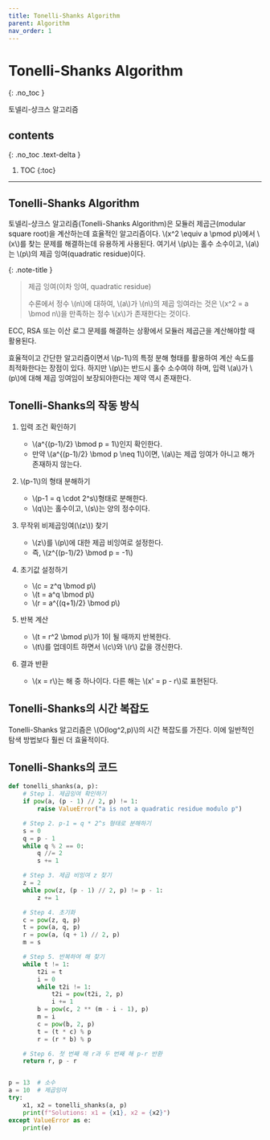 ```yaml
---
title: Tonelli-Shanks Algorithm
parent: Algorithm
nav_order: 1
---
```


# Tonelli-Shanks Algorithm
{: .no_toc }

토넬리-샹크스 알고리즘

## contents
{: .no_toc .text-delta }

1. TOC
{:toc}

---

## Tonelli-Shanks Algorithm
토넬리-샹크스 알고리즘(Tonelli-Shanks Algorithm)은 모듈러 제곱근(modular square root)을 계산하는데 효율적인 알고리즘이다.
\\(x^2 \equiv a \pmod p\\)에서 \\(x\\)를 찾는 문제를 해결하는데 유용하게 사용된다.
여기서 \\(p\\)는 홀수 소수이고, \\(a\\)는 \\(p\\)의 제곱 잉여(quadratic residue)이다.

{: .note-title }
> 제곱 잉여(이차 잉여, quadratic residue)
>
> 수론에서 정수 \\(n\\)에 대하여, \\(a\\)가 \\(n\\)의 제곱 잉여라는 것은 \\(x^2 = a \bmod n\\)을 만족하는 정수 \\(x\\)가 존재한다는 것이다.

ECC, RSA 또는 이산 로그 문제를 해결하는 상황에서 모듈러 제곱근을 계산해야할 때 활용된다.

효율적이고 간단한 알고리즘이면서 \\(p-1\\)의 특정 분해 형태를 활용하여 계산 속도를 최적화한다는 장점이 있다.
하지만 \\(p\\)는 반드시 홀수 소수여야 하며, 입력 \\(a\\)가 \\(p\\)에 대해 제곱 잉여임이 보장되야한다는 제약 역시 존재한다.

## Tonelli-Shanks의 작동 방식
1. 입력 조건 확인하기
    - \\(a^{(p-1)/2} \bmod p = 1\\)인지 확인한다.
    - 만약 \\(a^{(p-1)/2} \bmod p \neq 1\\)이면, \\(a\\)는 제곱 잉여가 아니고 해가 존재하지 않는다.

2. \\(p-1\\)의 형태 분해하기
    - \\(p-1 = q \cdot 2^s\\)형태로 분해한다.
    - \\(q\\)는 홀수이고, \\(s\\)는 양의 정수이다.

3. 무작위 비제곱잉여(\\(z\\)) 찾기
    - \\(z\\)를 \\(p\\)에 대한 제곱 비잉여로 설정한다.
    - 즉, \\(z^{(p-1)/2} \bmod p = -1\\)

4. 초기값 설정하기
    - \\(c = z^q \bmod p\\)
    - \\(t = a^q \bmod p\\)
    - \\(r = a^{(q+1)/2} \bmod p\\)

5. 반복 계산
    - \\(t = r^2 \bmod p\\)가 1이 될 때까지 반복한다.
    - \\(t\\)를 업데이트 하면서 \\(c\\)와 \\(r\\) 값을 갱신한다.

6. 결과 반환
    - \\(x = r\\)는 해 중 하나이다. 다른 해는 \\(x' = p - r\\)로 표현된다.

## Tonelli-Shanks의 시간 복잡도
Tonelli-Shanks 알고리즘은 \\(O(log^2\,p)\\)의 시간 복잡도를 가진다.
이에 일반적인 탐색 방법보다 훨씬 더 효율적이다.

## Tonelli-Shanks의 코드
```python
def tonelli_shanks(a, p):
    # Step 1. 제곱잉여 확인하기
    if pow(a, (p - 1) // 2, p) != 1:
        raise ValueError("a is not a quadratic residue modulo p")

    # Step 2. p-1 = q * 2^s 형태로 분해하기
    s = 0
    q = p - 1
    while q % 2 == 0:
        q //= 2
        s += 1

    # Step 3. 제곱 비잉여 z 찾기
    z = 2
    while pow(z, (p - 1) // 2, p) != p - 1:
        z += 1

    # Step 4. 초기화
    c = pow(z, q, p)
    t = pow(a, q, p)
    r = pow(a, (q + 1) // 2, p)
    m = s

    # Step 5. 반복하여 해 찾기
    while t != 1:
        t2i = t
        i = 0
        while t2i != 1:
            t2i = pow(t2i, 2, p)
            i += 1
        b = pow(c, 2 ** (m - i - 1), p)
        m = i
        c = pow(b, 2, p)
        t = (t * c) % p
        r = (r * b) % p

    # Step 6. 첫 번째 해 r과 두 번째 해 p-r 반환
    return r, p - r


p = 13  # 소수
a = 10  # 제곱잉여
try:
    x1, x2 = tonelli_shanks(a, p)
    print(f"Solutions: x1 = {x1}, x2 = {x2}")
except ValueError as e:
    print(e)
```